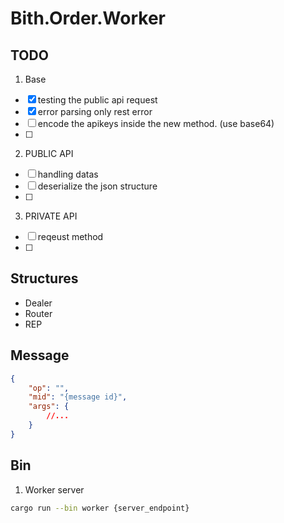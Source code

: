 # Bith.Order.Worker


## TODO

1. Base
*  [x] testing the public api request 
*  [x] error parsing only rest error
*  [ ] encode the apikeys inside the new method. (use base64)
*  [ ]

2. PUBLIC API
*  [ ] handling datas
*  [ ] deserialize the json structure
*  [ ] 

3. PRIVATE API
*  [ ] reqeust method
*  [ ] 

## Structures
- Dealer
- Router
- REP


## Message

```json
{
	"op": "",
	"mid": "{message id}",
	"args": {
		//...
	}
}
```

## Bin


1. Worker server
```bash
cargo run --bin worker {server_endpoint}
```
